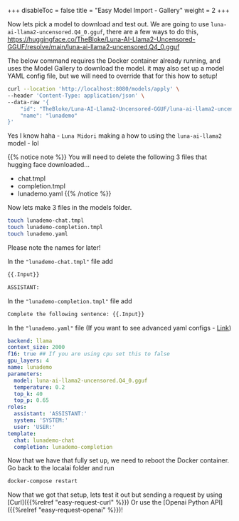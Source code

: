 
+++
disableToc = false
title = "Easy Model Import - Gallery"
weight = 2
+++

Now lets pick a model to download and test out. We are going to use `luna-ai-llama2-uncensored.Q4_0.gguf`, there are a few ways to do this, https://huggingface.co/TheBloke/Luna-AI-Llama2-Uncensored-GGUF/resolve/main/luna-ai-llama2-uncensored.Q4_0.gguf

The below command requires the Docker container already running,
and uses the Model Gallery to download the model.
it may also set up a model YAML config file,
but we will need to override that for this how to setup!

```bash
curl --location 'http://localhost:8080/models/apply' \
--header 'Content-Type: application/json' \
--data-raw '{
    "id": "TheBloke/Luna-AI-Llama2-Uncensored-GGUF/luna-ai-llama2-uncensored.Q4_0.gguf",
    "name": "lunademo"
}'
```

Yes I know haha - ``Luna Midori`` making a how to using the ``luna-ai-llama2`` model - lol

{{% notice note %}}
You will need to delete the following 3 files that hugging face downloaded...

- chat.tmpl
- completion.tmpl
- lunademo.yaml
{{% /notice %}}

Now lets make 3 files in the models folder. 

```bash
touch lunademo-chat.tmpl
touch lunademo-completion.tmpl
touch lunademo.yaml
```

Please note the names for later!

In the `"lunademo-chat.tmpl"` file add

```txt
{{.Input}}

ASSISTANT:
```

In the `"lunademo-completion.tmpl"` file add

```txt
Complete the following sentence: {{.Input}}
```


In the `"lunademo.yaml"` file (If you want to see advanced yaml configs - [Link](https://localai.io/advanced/))

```yaml
backend: llama
context_size: 2000
f16: true ## If you are using cpu set this to false
gpu_layers: 4
name: lunademo
parameters:
  model: luna-ai-llama2-uncensored.Q4_0.gguf
  temperature: 0.2
  top_k: 40
  top_p: 0.65
roles:
  assistant: 'ASSISTANT:'
  system: 'SYSTEM:'
  user: 'USER:'
template:
  chat: lunademo-chat
  completion: lunademo-completion
```

Now that we have that fully set up, we need to reboot the Docker container. Go back to the localai folder and run

```bash
docker-compose restart
```

Now that we got that setup, lets test it out but sending a request by using [Curl]({{%relref "easy-request-curl" %}}) Or use the [Openai Python API]({{%relref "easy-request-openai" %}})! 
